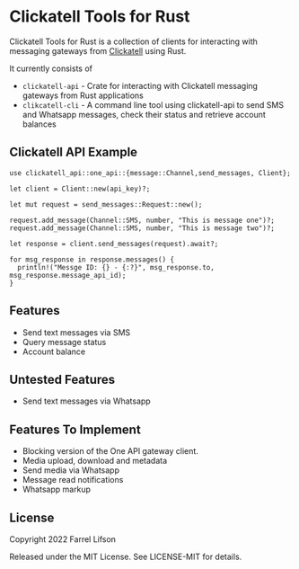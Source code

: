 # Clickatell Tools for Rust

Clickatell Tools for Rust is a collection of clients for interacting with messaging gateways from [Clickatell](http://www.clickatell.com) using Rust.

It currently consists of 

* `clickatell-api` - Crate for interacting with Clickatell messaging gateways from Rust applications 
* `clikcatell-cli` - A command line tool using clickatell-api to send SMS and Whatsapp messages, check their status and retrieve account balances

## Clickatell API Example

```rust,ignore
use clickatell_api::one_api::{message::Channel,send_messages, Client};

let client = Client::new(api_key)?;

let mut request = send_messages::Request::new();

request.add_message(Channel::SMS, number, "This is message one")?;
request.add_message(Channel::SMS, number, "This is message two")?;

let response = client.send_messages(request).await?;

for msg_response in response.messages() {
  println!("Messge ID: {} - {:?}", msg_response.to, msg_response.message_api_id);
}
```

## Features

* Send text messages via SMS
* Query message status
* Account balance

## Untested Features

* Send text messages via Whatsapp

## Features To Implement

* Blocking version of the One API gateway client.
* Media upload, download and metadata
* Send media via Whatsapp
* Message read notifications
* Whatsapp markup

## License
Copyright 2022 Farrel Lifson

Released under the MIT License. See LICENSE-MIT for details.
